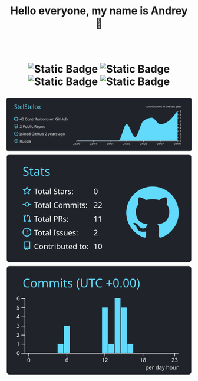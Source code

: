 <h1 align="center"> Hello everyone, my name is Andrey 👋 

<br><div align="center">
<img alt="Static Badge" src="https://img.shields.io/badge/Java%20Script-%23F7DF1E?style=for-the-badge&logo=javascript&labelColor=black">
<img alt="Static Badge" src="https://img.shields.io/badge/HTML-%23E34F26?style=for-the-badge&logo=html5&labelColor=black">
<img alt="Static Badge" src="https://img.shields.io/badge/CSS-%231572B6?style=for-the-badge&logo=css3&logoColor=%231572B6&labelColor=black">
    <img alt="Static Badge" src="https://img.shields.io/badge/JDK-eb7f0c?style=for-the-badge&logo=openjdk&labelColor=black"> 
</div>

[![](https://raw.githubusercontent.com/StelStelox/StelStelox/main/profile-summary-card-output/react/0-profile-details.svg)](https://github.com/vn7n24fzkq/github-profile-summary-cards) [![](https://raw.githubusercontent.com/StelStelox/StelStelox/main/profile-summary-card-output/react/3-stats.svg)](https://github.com/vn7n24fzkq/github-profile-summary-cards) [![](https://raw.githubusercontent.com/StelStelox/StelStelox/main/profile-summary-card-output/react/4-productive-time.svg)](https://github.com/vn7n24fzkq/github-profile-summary-cards)
